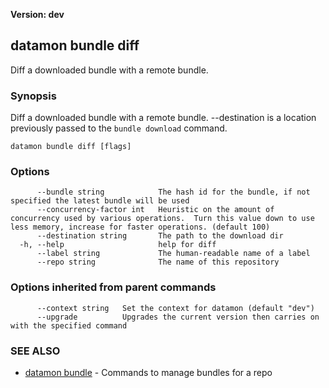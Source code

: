 **Version: dev**

## datamon bundle diff

Diff a downloaded bundle with a remote bundle.

### Synopsis

Diff a downloaded bundle with a remote bundle.  --destination is a location previously passed to the `bundle download` command.

```
datamon bundle diff [flags]
```

### Options

```
      --bundle string            The hash id for the bundle, if not specified the latest bundle will be used
      --concurrency-factor int   Heuristic on the amount of concurrency used by various operations.  Turn this value down to use less memory, increase for faster operations. (default 100)
      --destination string       The path to the download dir
  -h, --help                     help for diff
      --label string             The human-readable name of a label
      --repo string              The name of this repository
```

### Options inherited from parent commands

```
      --context string   Set the context for datamon (default "dev")
      --upgrade          Upgrades the current version then carries on with the specified command
```

### SEE ALSO

* [datamon bundle](datamon_bundle.md)	 - Commands to manage bundles for a repo

